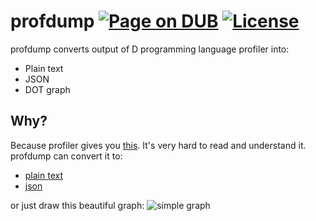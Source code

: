profdump [![Page on DUB](https://img.shields.io/dub/v/profdump.svg)](http://code.dlang.org/packages/profdump) [![License](https://img.shields.io/dub/l/profdump.svg)](https://github.com/ohdatboi/profdump/blob/master/LICENSE)
=============
profdump converts output of D programming language profiler into:
- Plain text
- JSON
- DOT graph

## Why?
Because profiler gives you [this](../blob/master/example/simple.log). It's very hard to read and understand it.
profdump can convert it to:
- [plain text](./example/simple.txt)
- [json](./example/simple.json)

or just draw this beautiful graph:
![simple graph](https://github.com/ohdatboi/profdump/raw/master/example/simple/svg)

